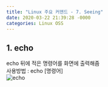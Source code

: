 ```yaml
---
title: "Linux 주요 커맨드 - 7. Seeing"
date: 2020-03-22 21:39:28 -0000
categories: Linux OSS
---
```


## 1. echo       
echo 뒤에 적은 명령어를 화면에 출력해줌          
사용방법 : echo [명령어]     
![echo](https://user-images.githubusercontent.com/62292136/77249616-d8161f00-6c85-11ea-9b7c-d6174c5cced2.PNG)     
